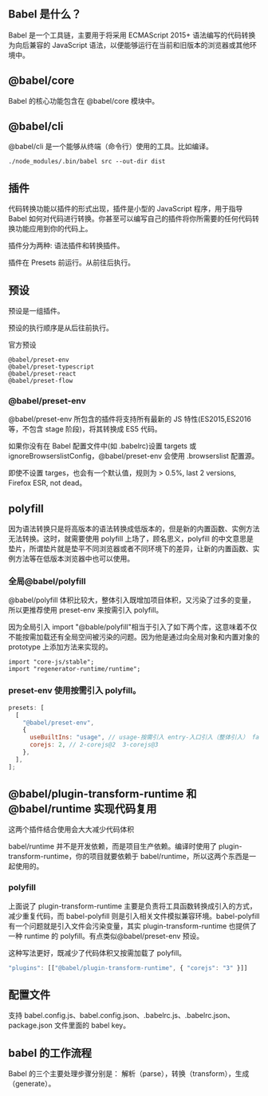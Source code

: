 ## Babel 是什么？

Babel 是一个工具链，主要用于将采用 ECMAScript 2015+ 语法编写的代码转换为向后兼容的 JavaScript 语法，以便能够运行在当前和旧版本的浏览器或其他环境中。

## @babel/core

Babel 的核心功能包含在 @babel/core 模块中。

## @babel/cli

@babel/cli 是一个能够从终端（命令行）使用的工具。比如编译。

```
./node_modules/.bin/babel src --out-dir dist
```

## 插件

代码转换功能以插件的形式出现，插件是小型的 JavaScript 程序，用于指导 Babel 如何对代码进行转换。你甚至可以编写自己的插件将你所需要的任何代码转换功能应用到你的代码上。

插件分为两种: 语法插件和转换插件。

插件在 Presets 前运行。从前往后执行。

## 预设

预设是一组插件。

预设的执行顺序是从后往前执行。

官方预设

```
@babel/preset-env
@babel/preset-typescript
@babel/preset-react
@babel/preset-flow
```

### @babel/preset-env

@babel/preset-env 所包含的插件将支持所有最新的 JS 特性(ES2015,ES2016 等，不包含 stage 阶段)，将其转换成 ES5 代码。

如果你没有在 Babel 配置文件中(如 .babelrc)设置 targets 或 ignoreBrowserslistConfig，@babel/preset-env 会使用 .browserslist 配置源。

即使不设置 targes，也会有一个默认值，规则为 > 0.5%, last 2 versions, Firefox ESR, not dead。

## polyfill

因为语法转换只是将高版本的语法转换成低版本的，但是新的内置函数、实例方法无法转换。这时，就需要使用 polyfill 上场了，顾名思义，polyfill 的中文意思是垫片，所谓垫片就是垫平不同浏览器或者不同环境下的差异，让新的内置函数、实例方法等在低版本浏览器中也可以使用。

### 全局@babel/polyfill

@babel/polyfill 体积比较大，整体引入既增加项目体积，又污染了过多的变量，所以更推荐使用 preset-env 来按需引入 polyfill。

因为全局引入 import "@bable/polyfill"相当于引入了如下两个库，这意味着不仅不能按需加载还有全局空间被污染的问题。因为他是通过向全局对象和内置对象的 prototype 上添加方法来实现的。

```
import "core-js/stable";
import "regenerator-runtime/runtime";
```

### preset-env 使用按需引入 polyfill。

```js
presets: [
  [
    "@babel/preset-env",
    {
      useBuiltIns: "usage", // usage-按需引入 entry-入口引入（整体引入） false-不引入polyfill
      corejs: 2, // 2-corejs@2  3-corejs@3
    },
  ],
];
```

## @babel/plugin-transform-runtime 和 @babel/runtime 实现代码复用

这两个插件结合使用会大大减少代码体积

babel/runtime 并不是开发依赖，而是项目生产依赖。编译时使用了 plugin-transform-runtime，你的项目就要依赖于 babel/runtime，所以这两个东西是一起使用的。

### polyfill

上面说了 plugin-transform-runtime 主要是负责将工具函数转换成引入的方式，减少重复代码，而 babel-polyfill 则是引入相关文件模拟兼容环境。babel-polyfill 有一个问题就是引入文件会污染变量，其实 plugin-transform-runtime 也提供了一种 runtime 的 polyfill。有点类似@babel/preset-env 预设。

这种写法更好，既减少了代码体积又按需加载了 polyfill。

```js
"plugins": [["@babel/plugin-transform-runtime", { "corejs": "3" }]]
```

## 配置文件

支持 babel.config.js、babel.config.json、.babelrc.js、.babelrc.json、package.json 文件里面的 babel key。

## babel 的工作流程

Babel 的三个主要处理步骤分别是： 解析（parse），转换（transform），生成（generate）。
